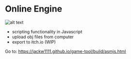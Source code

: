
# Online Engine
![alt text](https://github.com/jackw1111/game-tool/blob/master/online-engine.png?raw=true)

- scripting functionality in Javascript
- upload obj files from computer
- export to itch.io (WIP)


Go to: https://jackw1111.github.io/game-tool/build/asmjs.html


